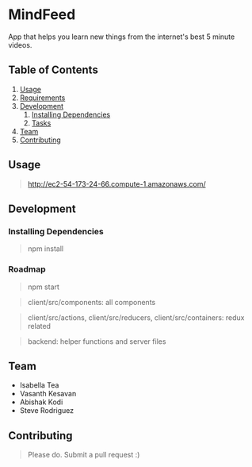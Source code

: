 # MindFeed
App that helps you learn new things from the internet's best 5 minute videos.

## Table of Contents

1. [Usage](#Usage)
1. [Requirements](#requirements)
1. [Development](#development)
    1. [Installing Dependencies](#installing-dependencies)
    1. [Tasks](#tasks)
1. [Team](#team)
1. [Contributing](#contributing)

## Usage

> http://ec2-54-173-24-66.compute-1.amazonaws.com/


## Development

### Installing Dependencies

> npm install

### Roadmap

> npm start

> client/src/components: all components

> client/src/actions, client/src/reducers, client/src/containers: redux related

> backend: helper functions and server files

## Team

  - Isabella Tea
  - Vasanth Kesavan
  - Abishak Kodi
  - Steve Rodriguez
  
## Contributing

> Please do. Submit a pull request :)
